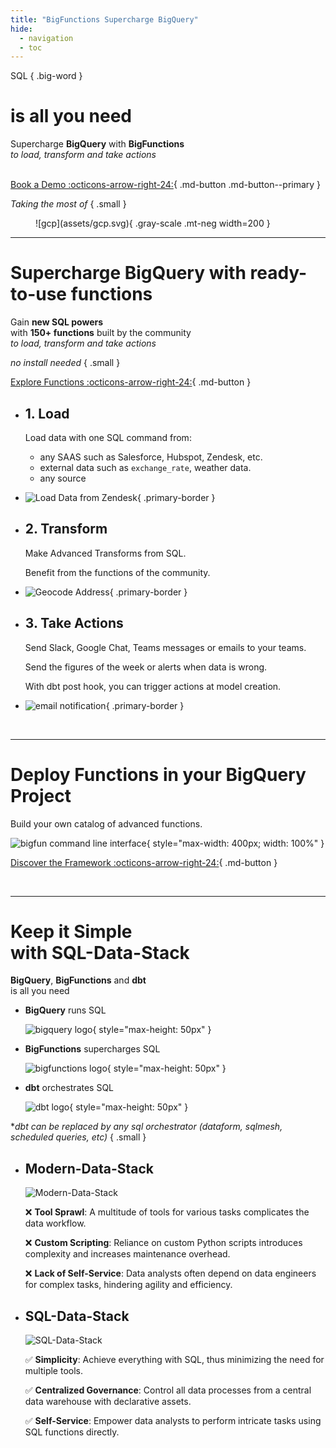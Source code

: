 ```yaml
---
title: "BigFunctions Supercharge BigQuery"
hide:
  - navigation
  - toc
---
```



<div class="hero" markdown>

SQL
{ .big-word }

# is all you need

Supercharge **BigQuery** with **BigFunctions**<br>
*to load, transform and take actions*<br><br>

[Book a Demo :octicons-arrow-right-24:](https://calendar.app.google/zu54nNMHLVw7jYWy8){ .md-button .md-button--primary }


</div>



<!------------- TECHNOLOGIES UPON SECTION  ----------->
<div class="hero" markdown>

*Taking the most of*
{ .small }

<figure markdown="span">
  ![gcp](assets/gcp.svg){ .gray-scale .mt-neg width=200 }
</figure>

</div>

---



<!------------- POWER OF FUNCTIONS HEADER  ----------->
<div class="hero" markdown>

# Supercharge BigQuery with ready-to-use functions

Gain **new SQL powers**<br>
with **150+ functions** built by the community<br>
*to load, transform and take actions*

*no install needed*
{ .small }


[Explore Functions :octicons-arrow-right-24:](bigfunctions/README.md){ .md-button }

</div>


<div class="lg:two-columns lg:revert-items" markdown>

-   ## 1. Load

    Load data with one SQL command from:

    - any SAAS such as Salesforce, Hubspot, Zendesk, etc.
    - external data such as `exchange_rate`, weather data.
    - any source

-   ![Load Data from Zendesk](assets/load_api_data.png){ .primary-border }

</div>


<div class="lg:two-columns" markdown>

-   ## 2. Transform

    Make Advanced Transforms from SQL.

    Benefit from the functions of the community.

-   ![Geocode Address](assets/geocode.png){ .primary-border }

</div>


<div class="lg:two-columns lg:revert-items" markdown>

-   ## 3. Take Actions

    Send Slack, Google Chat, Teams messages or emails to your teams.


    Send the figures of the week or alerts when data is wrong.

    With dbt post hook, you can trigger actions at model creation.

-   ![email notification](assets/email.png){ .primary-border }

</div>


<br>

---




<!------------- FRAMEWORK  ----------->

<div class="hero" markdown>

# Deploy Functions in your BigQuery Project

Build your own catalog of advanced functions.


![bigfun command line interface](assets/bigfun.png){ style="max-width: 400px; width: 100%" }

[Discover the Framework :octicons-arrow-right-24:](framework.md){ .md-button }

</div>


<br>

---


<!------------- THE RISE OF SQL DATA STACK  ----------->

<div class="hero" markdown>

# Keep it Simple<br>with SQL-Data-Stack

**BigQuery**, **BigFunctions** and **dbt**<br>
is all you need

</div>

<div class="grid cards text-center" markdown>

-   **BigQuery** runs SQL

    ![bigquery logo](assets/bigquery.png){ style="max-height: 50px" }

-   **BigFunctions** supercharges SQL

    ![bigfunctions logo](assets/logo_and_name.png){ style="max-height: 50px" }


-   **dbt** orchestrates SQL

    ![dbt logo](assets/dbt.png){ style="max-height: 50px" }


</div>

<div class="hero" markdown>

**dbt can be replaced by any sql orchestrator (dataform, sqlmesh, scheduled queries, etc)*
{ .small }

</div>

<div class="primary-background" markdown>

<div class="md:two-columns max-width-800" markdown>

-   ## Modern-Data-Stack

    ![Modern-Data-Stack](assets/modern_data_stack2.png)

    :x: **Tool Sprawl**: A multitude of tools for various tasks complicates the data workflow.

    :x: **Custom Scripting**: Reliance on custom Python scripts introduces complexity and increases maintenance overhead.

    :x: **Lack of Self-Service**: Data analysts often depend on data engineers for complex tasks, hindering agility and efficiency.


-   ## SQL-Data-Stack

    ![SQL-Data-Stack](assets/sql_data_stack2.png)

    :white_check_mark: **Simplicity**: Achieve everything with SQL, thus minimizing the need for multiple tools.

    :white_check_mark: **Centralized Governance**: Control all data processes from a central data warehouse with declarative assets.

    :white_check_mark: **Self-Service**:  Empower data analysts to perform intricate tasks using SQL functions directly.

</div>

</div>



<br>
